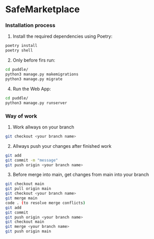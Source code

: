 # SafeMarketplace
### Installation process 
1. Install the required dependencies using Poetry:

```bash
poetry install
poetry shell
```

2. Only before firs run:

```bash
cd puddle/
python3 manage.py makemigrations
python3 manage.py migrate
```
   
4. Run the Web App:

```bash
cd puddle/
python3 manage.py runserver
```

### Way of work
1. Work allways on your branch

```bash
git checkout <your branch name>
```

2. Allways push your changes after finished work

```bash
git add
git commit -m "message"
git push origin <your branch name>
```

3. Before merge into main, get changes from main into your branch 
```bash
git checkout main
git pull origin main
git checkout <your branch name>
git merge main
code . (to resolve merge conflicts)
git add
git commit
git push origin <your branch name>
git checkout main
git merge <your branch name>
git push origin main 
```
